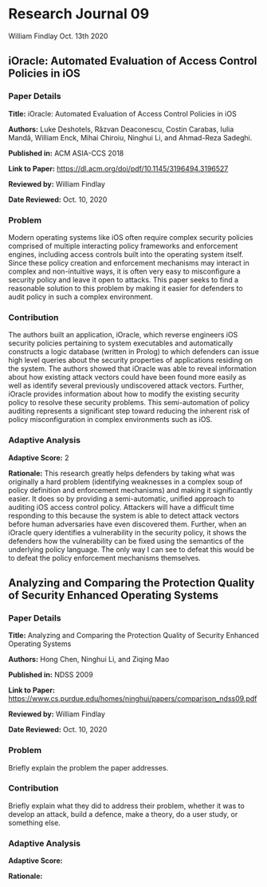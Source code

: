 # Research Journal 09

William Findlay
Oct. 13th 2020

## iOracle: Automated Evaluation of Access Control Policies in iOS

### Paper Details

**Title:** iOracle: Automated Evaluation of Access Control Policies in iOS

**Authors:** Luke Deshotels, Răzvan Deaconescu, Costin Carabas, Iulia Mandă, William Enck, Mihai Chiroiu, Ninghui Li, and Ahmad-Reza Sadeghi.

**Published in:** ACM ASIA-CCS 2018

**Link to Paper:** https://dl.acm.org/doi/pdf/10.1145/3196494.3196527

**Reviewed by:** William Findlay

**Date Reviewed:** Oct. 10, 2020

### Problem

Modern operating systems like iOS often require complex security policies
comprised of multiple interacting policy frameworks and enforcement engines,
including access controls built into the operating system itself. Since these
policy creation and enforcement mechanisms may interact in complex and
non-intuitive ways, it is often very easy to misconfigure a security policy and
leave it open to attacks. This paper seeks to find a reasonable solution to this
problem by making it easier for defenders to audit policy in such a complex
environment.

### Contribution

The authors built an application, iOracle, which reverse engineers iOS security
policies pertaining to system executables and automatically constructs a logic
database (written in Prolog) to which defenders can issue high level queries
about the security properties of applications residing on the system. The
authors showed that iOracle was able to reveal information about how existing
attack vectors could have been found more easily as well as identify several
previously undiscovered attack vectors. Further, iOracle provides information
about how to modify the existing security policy to resolve these security
problems. This semi-automation of policy auditing represents a significant step
toward reducing the inherent risk of policy misconfiguration in complex
environments such as iOS.

### Adaptive Analysis

**Adaptive Score:** 2

**Rationale:** This research greatly helps defenders by taking what was
originally a hard problem (identifying weaknesses in a complex soup of policy
definition and enforcement mechanisms) and making it significantly easier. It
does so by providing a semi-automatic, unified approach to auditing iOS access
control policy. Attackers will have a difficult time responding to this because
the system is able to detect attack vectors before human adversaries have even
discovered them. Further, when an iOracle query identifies a vulnerability in
the security policy, it shows the defenders how the vulnerability can be fixed
using the semantics of the underlying policy language. The only way I can see
to defeat this would be to defeat the policy enforcement mechanisms themselves.



## Analyzing and Comparing the Protection Quality of Security Enhanced Operating Systems

### Paper Details

**Title:** Analyzing and Comparing the Protection Quality of Security Enhanced Operating Systems

**Authors:** Hong Chen, Ninghui Li, and Ziqing Mao

**Published in:** NDSS 2009

**Link to Paper:** https://www.cs.purdue.edu/homes/ninghui/papers/comparison_ndss09.pdf

**Reviewed by:** William Findlay

**Date Reviewed:** Oct. 10, 2020

### Problem

Briefly explain the problem the paper addresses.

### Contribution

Briefly explain what they did to address their problem, whether it was to
develop an attack, build a defence, make a theory, do a user study, or
something else.

### Adaptive Analysis

**Adaptive Score:**

**Rationale:**
